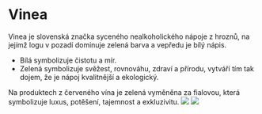 # Vinea
Vinea je slovenská značka syceného nealkoholického nápoje z hroznů, na jejímž logu v pozadí dominuje zelená barva a vepředu je bílý nápis. 
* Bílá symbolizuje čistotu a mír.
* Zelená symbolizuje svěžest, rovnováhu, zdraví a přírodu, vytváří tím tak dojem, že je nápoj kvalitnější a ekologický.

Na produktech z červeného vína je zelená vyměněna za fialovou, která symbolizuje luxus, potěšení, tajemnost a exkluzivitu.
![](https://heelsmakedeals.com/wp-content/uploads/2020/11/vinea_zelena-mensi_a.png)
![](https://heelsmakedeals.com/wp-content/uploads/2020/11/vinea_cervena-mensi_b.png)

